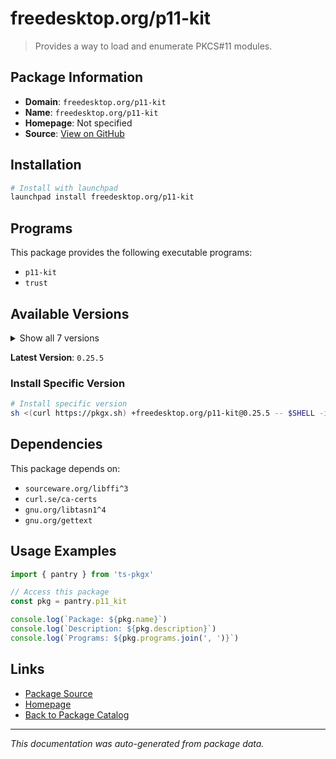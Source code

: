 # freedesktop.org/p11-kit

> Provides a way to load and enumerate PKCS#11 modules.

## Package Information

- **Domain**: `freedesktop.org/p11-kit`
- **Name**: `freedesktop.org/p11-kit`
- **Homepage**: Not specified
- **Source**: [View on GitHub](https://github.com/pkgxdev/pantry/tree/main/projects/freedesktop.org/p11-kit/package.yml)

## Installation

```bash
# Install with launchpad
launchpad install freedesktop.org/p11-kit
```

## Programs

This package provides the following executable programs:

- `p11-kit`
- `trust`

## Available Versions

<details>
<summary>Show all 7 versions</summary>

- `0.25.5`, `0.25.4`, `0.25.3`, `0.25.2`, `0.25.1`
- `0.25.0`, `0.24.1`

</details>

**Latest Version**: `0.25.5`

### Install Specific Version

```bash
# Install specific version
sh <(curl https://pkgx.sh) +freedesktop.org/p11-kit@0.25.5 -- $SHELL -i
```

## Dependencies

This package depends on:

- `sourceware.org/libffi^3`
- `curl.se/ca-certs`
- `gnu.org/libtasn1^4`
- `gnu.org/gettext`

## Usage Examples

```typescript
import { pantry } from 'ts-pkgx'

// Access this package
const pkg = pantry.p11_kit

console.log(`Package: ${pkg.name}`)
console.log(`Description: ${pkg.description}`)
console.log(`Programs: ${pkg.programs.join(', ')}`)
```

## Links

- [Package Source](https://github.com/pkgxdev/pantry/tree/main/projects/freedesktop.org/p11-kit/package.yml)
- [Homepage](#)
- [Back to Package Catalog](../../../package-catalog.md)

---

*This documentation was auto-generated from package data.*
